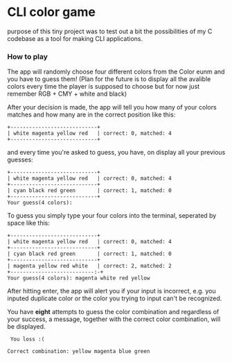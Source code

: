 # CLI color game

purpose of this tiny project was to test out a bit the possibilities of my C codebase as a tool for making CLI applications.

### How to play

The app will randomly choose four different colors from the Color eunm and you have to guess them! (Plan for the future is to display all the avalible colors every time the player is supposed to choose but for now just remember RGB + CMY + white and black)

After your decision is made, the app will tell you how many of your colors matches and how many are in the correct position like this:

```
+----------------------------+
| white magenta yellow red   | correct: 0, matched: 4
+----------------------------+
```
and every time you're asked to guess, you have, on display all your previous guesses: 
```
+----------------------------+
| white magenta yellow red   | correct: 0, matched: 4 
+----------------------------+
| cyan black red green       | correct: 1, matched: 0 
+----------------------------+
Your guess(4 colors): 
```

To guess you simply type your four colors into the terminal, seperated by space like this:
```
+----------------------------+
| white magenta yellow red   | correct: 0, matched: 4
+----------------------------+
| cyan black red green       | correct: 1, matched: 0
+----------------------------+
| magenta yellow red white   | correct: 2, matched: 2
+---------------------------:-+
Your guess(4 colors): magenta white red yellow
```

After hitting enter, the app will alert you if your input is incorrect, e.g. you inputed duplicate color or the color you trying to input can't be recognized.

You have **eight** attempts to guess the color combination and regardless of your success, a message, together with the correct color combination, will be displayed.

```
 You loss :(

Correct combination: yellow magenta blue green
```